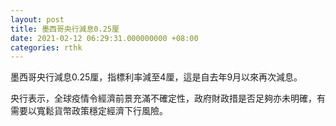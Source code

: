 ```yaml
---
layout: post
title: 墨西哥央行減息0.25厘
date: 2021-02-12 06:29:31.000000000 +08:00
categories: rthk
---
```


墨西哥央行減息0.25厘，指標利率減至4厘，這是自去年9月以來再次減息。

央行表示，全球疫情令經濟前景充滿不確定性，政府財政措是否足夠亦未明確，有需要以寬鬆貨幣政策穩定經濟下行風險。
